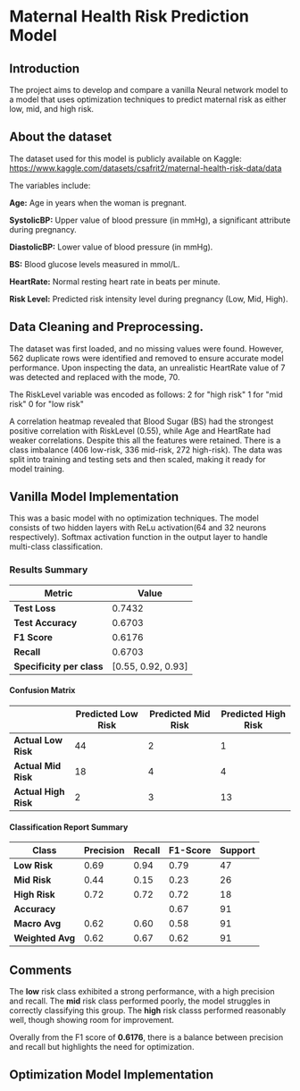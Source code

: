 # Maternal Health Risk Prediction Model

## Introduction

The project aims to develop and compare a vanilla Neural network model to a model that uses optimization techniques to predict maternal risk as either low, mid, and high risk. 

## About the dataset

The dataset used for this model is publicly available on Kaggle:
https://www.kaggle.com/datasets/csafrit2/maternal-health-risk-data/data

The variables include: 

**Age:** Age in years when the woman is pregnant.

**SystolicBP:** Upper value of blood pressure (in mmHg), a significant attribute during pregnancy.

**DiastolicBP:** Lower value of blood pressure (in mmHg).

**BS:** Blood glucose levels measured in mmol/L.

**HeartRate:** Normal resting heart rate in beats per minute.

**Risk Level:** Predicted risk intensity level during pregnancy (Low, Mid, High).

## Data Cleaning and Preprocessing.

The dataset was first loaded, and no missing values were found. However, 562 duplicate rows were identified and removed to ensure accurate model performance. Upon inspecting the data, an unrealistic HeartRate value of 7 was detected and replaced with the mode, 70.

The RiskLevel variable was encoded as follows:
2 for "high risk"
1 for "mid risk"
0 for "low risk"

A correlation heatmap revealed that Blood Sugar (BS) had the strongest positive correlation with RiskLevel (0.55), while Age and HeartRate had weaker correlations. Despite this all the features were retained. There is a class imbalance (406 low-risk, 336 mid-risk, 272 high-risk). The data was split into training and testing sets and then scaled, making it ready for model training.

## Vanilla Model Implementation

This was a basic model with no optimization techniques. The model consists of two hidden layers with ReLu activation(64 and 32 neurons respectively). Softmax activation function in the output layer to handle multi-class classification.

### Results Summary

| Metric                     | Value                          |
|----------------------------|--------------------------------|
| **Test Loss**              | 0.7432                         |
| **Test Accuracy**          | 0.6703                         |
| **F1 Score**               | 0.6176                         |
| **Recall**                 | 0.6703                         |
| **Specificity per class**  | [0.55, 0.92, 0.93]            |

#### Confusion Matrix

|           | Predicted Low Risk | Predicted Mid Risk | Predicted High Risk |
|-----------|---------------------|--------------------|---------------------|
| **Actual Low Risk**   | 44                  | 2                  | 1                   |
| **Actual Mid Risk**   | 18                  | 4                  | 4                   |
| **Actual High Risk**  | 2                   | 3                  | 13                  |

#### Classification Report Summary

| Class       | Precision | Recall | F1-Score | Support |
|-------------|-----------|--------|----------|---------|
| **Low Risk**      | 0.69      | 0.94   | 0.79     | 47      |
| **Mid Risk**      | 0.44      | 0.15   | 0.23     | 26      |
| **High Risk**     | 0.72      | 0.72   | 0.72     | 18      |
| **Accuracy**       |           |        | 0.67     | 91      |
| **Macro Avg**      | 0.62      | 0.60   | 0.58     | 91      |
| **Weighted Avg**   | 0.62      | 0.67   | 0.62     | 91      |

## Comments

The **low** risk class exhibited a strong performance, with a high precision and recall.
The **mid** risk class performed poorly, the model struggles in correctly classifying this group.
The **high** risk classs performed reasonably well, though showing room for improvement.

Overally from the F1 score of **0.6176**, there is a balance between precision and recall but highlights the need for optimization.

## Optimization Model Implementation







